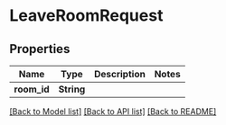 # LeaveRoomRequest

## Properties

Name | Type | Description | Notes
------------ | ------------- | ------------- | -------------
**room_id** | **String** |  | 

[[Back to Model list]](../README.md#documentation-for-models) [[Back to API list]](../README.md#documentation-for-api-endpoints) [[Back to README]](../README.md)


